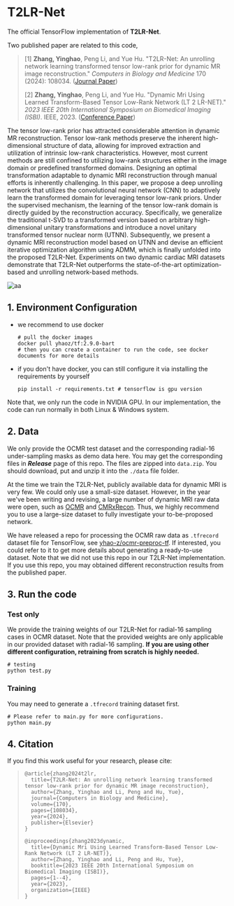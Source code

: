 # T2LR-Net
The official TensorFlow implementation of **T2LR-Net**.

Two published paper are related to this code,

> [1] **Zhang, Yinghao**, Peng Li, and Yue Hu. "T2LR-Net: An unrolling network learning transformed tensor low-rank prior for dynamic MR image reconstruction." *Computers in Biology and Medicine* 170 (2024): 108034. ([Journal Paper](https://www.sciencedirect.com/science/article/pii/S0010482524001185))
>
> [2] **Zhang, Yinghao**, Peng Li, and Yue Hu. "Dynamic Mri Using Learned Transform-Based Tensor Low-Rank Network (LT 2 LR-NET)." *2023 IEEE 20th International Symposium on Biomedical Imaging (ISBI)*. IEEE, 2023. ([Conference Paper](https://ieeexplore.ieee.org/abstract/document/10230437/))

The tensor low-rank prior has attracted considerable attention in dynamic MR reconstruction. Tensor low-rank methods preserve the inherent high-dimensional structure of data, allowing for improved extraction and utilization of intrinsic low-rank characteristics. However, most current methods are still confined to utilizing low-rank structures either in the image domain or predefined transformed domains. Designing an optimal transformation adaptable to dynamic MRI reconstruction through manual efforts is inherently challenging. In this paper, we propose a deep unrolling network that utilizes the convolutional neural network (CNN) to adaptively learn the transformed domain for leveraging tensor low-rank priors. Under the supervised mechanism, the learning of the tensor low-rank domain is directly guided by the reconstruction accuracy. Specifically, we generalize the traditional t-SVD to a transformed version based on arbitrary high-dimensional unitary transformations and introduce a novel unitary transformed tensor nuclear norm (UTNN). Subsequently, we present a dynamic MRI reconstruction model based on UTNN and devise an efficient iterative optimization algorithm using ADMM, which is finally unfolded into the proposed T2LR-Net. Experiments on two dynamic cardiac MRI datasets demonstrate that T2LR-Net outperforms the state-of-the-art optimization-based and unrolling network-based methods.

![aa](https://yhao-img-bed.obs.cn-north-4.myhuaweicloud.com/202404142029788.png)

## 1. Environment Configuration

- we recommend to use docker

  ```shell
  # pull the docker images
  docker pull yhaoz/tf:2.9.0-bart
  # then you can create a container to run the code, see docker documents for more details
  ```

- if you don't have docker, you can still configure it via installing the requirements by yourself

  ```shell
  pip install -r requirements.txt # tensorflow is gpu version
  ```

Note that, we only run the code in NVIDIA GPU. In our implementation, the code can run normally in both Linux & Windows system.

## 2. Data

We only provide the OCMR test dataset and the corresponding radial-16 under-sampling masks as demo data here. You may get the corresponding files in ***Release*** page of this repo. The files are zipped into `data.zip`. You should download, put and unzip it into the `./data` file folder.

At the time we train the T2LR-Net, publicly available data for dynamic MRI is very few. We could only use a small-size dataset. However, in the year we've been writing and revising, a large number of dynamic MRI raw data were open, such as [OCMR](https://www.ocmr.info/) and [CMRxRecon](https://cmrxrecon.github.io/Home.html). Thus, we highly recommend you to use a large-size dataset to fully investigate your to-be-proposed network.

We have released a repo for processing the OCMR raw data as `.tfrecord` dataset file for TensorFlow, see [yhao-z/ocmr-preproc-tf](https://github.com/yhao-z/ocmr-preproc-tf). If interested, you could refer to it to get more details about generating a ready-to-use dataset. Note that we did not use this repo in our T2LR-Net implementation. If you use this repo, you may obtained different reconstruction results from the published paper.

## 3. Run the code

### Test only

We provide the training weights of our T2LR-Net for radial-16 sampling cases in OCMR dataset. Note that the provided weights are only applicable in our provided dataset with radial-16 sampling. **If you are using other different configuration, retraining from scratch is highly needed.**

```shell
# testing
python test.py
```

### Training

You may need to generate a `.tfrecord` training dataset first.

```shell
# Please refer to main.py for more configurations.
python main.py
```

## 4. Citation

If you find this work useful for your research, please cite:

> ```
> @article{zhang2024t2lr,
>   title={T2LR-Net: An unrolling network learning transformed tensor low-rank prior for dynamic MR image reconstruction},
>   author={Zhang, Yinghao and Li, Peng and Hu, Yue},
>   journal={Computers in Biology and Medicine},
>   volume={170},
>   pages={108034},
>   year={2024},
>   publisher={Elsevier}
> }
> 
> @inproceedings{zhang2023dynamic,
>   title={Dynamic Mri Using Learned Transform-Based Tensor Low-Rank Network (LT 2 LR-NET)},
>   author={Zhang, Yinghao and Li, Peng and Hu, Yue},
>   booktitle={2023 IEEE 20th International Symposium on Biomedical Imaging (ISBI)},
>   pages={1--4},
>   year={2023},
>   organization={IEEE}
> }
> ```



























